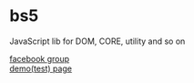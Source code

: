 bs5
===

JavaScript lib for DOM, CORE, utility and so on

[facebook group](https://www.facebook.com/groups/bs5js/?hc_location=stream)  
[demo(test) page](http://hikamaeng.github.io/bs5/test.html)
